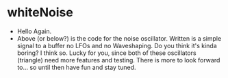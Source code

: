 # whiteNoise

- Hello Again.
- Above (or below?) is the code for the noise oscillator. 
Written is a simple signal to a buffer no LFOs and no Waveshaping.
Do you think it's kinda boring? I think so. 
Lucky for you, since both of these oscillators (triangle) need more features and testing. 
There is more to look forward to... so until then have fun and stay tuned. 
